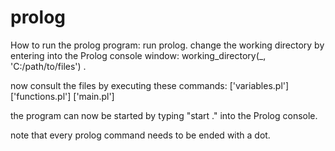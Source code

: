 # prolog

How to run the prolog program:
run prolog.
change the working directory by entering into the Prolog console window:
working_directory(_, 'C:/path/to/files') .

now consult the files by executing these commands:
['variables.pl']
['functions.pl']
['main.pl']

the program can now be started by typing "start ." into the Prolog console.

note that every prolog command needs to be ended with a dot.
